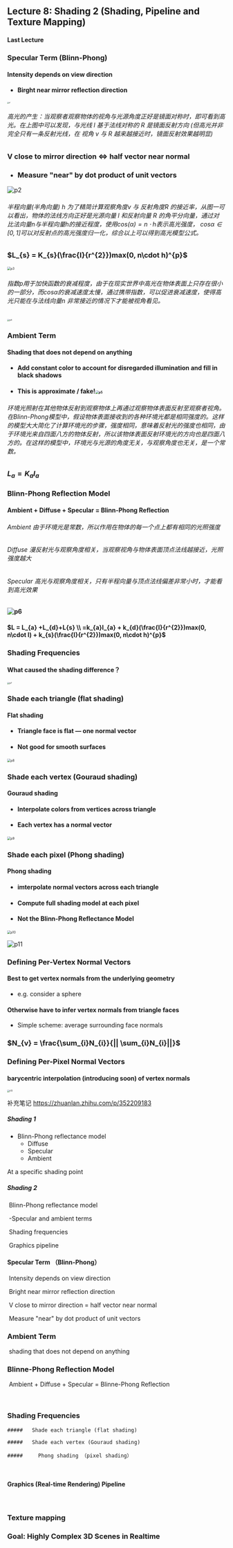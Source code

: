 ## Lecture 8: Shading 2 (Shading, Pipeline and Texture Mapping)

#### Last Lecture



### Specular Term (Blinn-Phong)

#### Intensity depends on view direction

- #### Birght near mirror reflection direction

<img src="C:\Users\userData\Desktop\GAMES101\Lecture8\p1.png" alt="p1" style="zoom: 25%;" />

###### 		高光的产生：当观察者观察物体的视角与光源角度正好是镜面对称时，即可看到高光。在上图中可以发现，与光线 $l$  基于法线对称的 $R$ 是镜面反射方向 (但高光并非完全只有一条反射光线，在 视角 $v$ 与 $R$ 越来越接近时，镜面反射效果越明显)

### V close  to mirror direction $\Leftrightarrow$ half vector near normal

- ### Measure "near" by dot product of unit vectors

![p2](C:\Users\userData\Desktop\GAMES101\Lecture8\p2.png)

###### 半程向量(半角向量) $h$ 为了精简计算观察角度$v$ 与 反射角度$R$ 的接近率，从图一可以看出，物体的法线方向正好是光源向量 $l$  和反射向量 $R$ 的角平分向量，通过对比法向量$n$与半程向量$h$的接近程度，使用$cos(\alpha) = n\cdot h$表示高光强度， $cos\alpha \in [0,1]$可以对反射点的高光强度归一化，综合以上可以得到高光模型公式。

###					$L_{s} = K_{s}(\frac{I}{r^{2}})max(0, n\cdot h)^{p}$

<img src="C:\Users\userData\Desktop\GAMES101\Lecture8\p3.png" alt="p3" style="zoom:50%;" />

###### 指数p用于加快函数的衰减程度，由于在现实世界中高光在物体表面上只存在很小的一部分，而$cos\alpha$的衰减速度太慢，通过携带指数，可以促进衰减速度，使得高光只能在与法线向量$n$ 非常接近的情况下才能被视角看见。

<img src="C:\Users\userData\Desktop\GAMES101\Lecture8\p4.png" alt="p4" style="zoom:33%;" />

### Ambient Term

#### Shading that does not depend on anything

- #### Add constant color to account for disregarded illumination and fill in black shadows
- #### This is approximate / fake!<img src="C:\Users\userData\Desktop\GAMES101\Lecture8\p5.png" alt="p5" style="zoom: 50%;" />

###### 环境光照射在其他物体反射到观察物体上再通过观察物体表面反射至观察者视角。在Blinn-Phong模型中，假设物体表面接收到的各种环境光都是相同强度的。这样的模型大大简化了计算环境光的步骤，强度相同，意味着反射光的强度也相同，由于环境光来自四面八方的物体反射，所以该物体表面反射环境光的方向也是四面八方的。在这样的模型中，环境光与光源的角度无关，与观察角度也无关，是一个常数。

### 														$L_{a}= K_{a}I_{a}$

### Blinn-Phong Reflection Model

#### Ambient + Diffuse + Specular = Blinn-Phong Reflection

###### Ambient 由于环境光是常数，所以作用在物体的每一个点上都有相同的光照强度

###### Diffuse 漫反射光与观察角度相关，当观察视角与物体表面顶点法线越接近，光照强度越大

###### Specular 高光与观察角度相关，只有半程向量与顶点法线偏差非常小时，才能看到高光效果

#### ![p6](C:\Users\userData\Desktop\GAMES101\Lecture8\p6.png)

#### 							$L = L_{a} +L_{d}+L{s} \\ =k_{a}I_{a} + k_{d}(\frac{I}{r^{2}})max(0, n\cdot l) + k_{s}(\frac{I}{r^{2}})max(0, n\cdot h)^{p}$





### Shading Frequencies

#### What caused the shading difference？

<img src="C:\Users\userData\Desktop\GAMES101\Lecture8\p7.png" alt="p7" style="zoom:33%;" />

### Shade each triangle (flat shading)

#### Flat shading	

- #### Triangle face is flat — one normal vector

- #### Not good for smooth surfaces

<img src="C:\Users\userData\Desktop\GAMES101\Lecture8\p8.png" alt="p8" style="zoom: 50%;" />



### Shade each vertex (Gouraud shading)

#### Gouraud shading

- #### Interpolate colors from vertices across triangle

- #### Each vertex has a normal vector 

<img src="C:\Users\userData\Desktop\GAMES101\Lecture8\p9.png" alt="p9" style="zoom:50%;" />



### Shade each pixel (Phong shading)

#### Phong shading

- #### imterpolate normal vectors across each triangle

- #### Compute full shading model at each pixel

- #### Not the Blinn-Phong Reflectance Model

<img src="C:\Users\userData\Desktop\GAMES101\Lecture8\p10.png" alt="p10" style="zoom:50%;" />





![p11](C:\Users\userData\Desktop\GAMES101\Lecture8\p11.png)



### Defining Per-Vertex Normal Vectors

#### Best to get vertex normals from the underlying geometry

- e.g. consider a sphere

#### Otherwise have to infer vertex normals from triangle faces

- Simple scheme: average surrounding face normals

### 	$N_{v} = \frac{\sum_{i}N_{i}}{|| \sum_{i}N_{i}||}$



### Defining Per-Pixel Normal Vectors

#### barycentric interpolation (introducing soon) of vertex normals

<img src="C:\Users\userData\Desktop\GAMES101\Lecture8\p12.png" alt="p12" style="zoom:33%;" />















补充笔记 https://zhuanlan.zhihu.com/p/352209183

##### Shading 1

 - Blinn-Phong reflectance model
   -  Diffuse
   - Specular
   - Ambient

At a specific shading point 









##### Shading 2

​	Blinn-Phong reflectance model

​		-Specular and ambient terms

​	Shading frequencies

​	Graphics pipeline





#### Specular Term （Blinn-Phong）

​	Intensity depends on view direction

​		Bright near mirror reflection direction

​		V close to mirror direction  = half vector near normal

​		Measure "near" by dot product of unit vectors



### Ambient Term

​		shading that does not depend on anything





### Blinne-Phong Reflection Model

​	Ambient  + Diffuse + Specular = Blinne-Phong Reflection

​	



### Shading Frequencies

	##### 	Shade each triangle (flat shading)
	
	##### 	Shade each vertex (Gouraud shading)
	
	#####     Phong shading （pixel shading）

​	



#### Graphics (Real-time Rendering) Pipeline

​	



### Texture mapping 





### Goal: Highly Complex 3D Scenes in Realtime



​	













